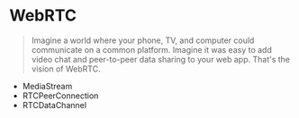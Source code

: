 # WebRTC

> Imagine a world where your phone, TV, and computer could communicate on a common platform. Imagine it was easy to add video chat and peer-to-peer data sharing to your web app. That's the vision of WebRTC.

-   MediaStream
-   RTCPeerConnection
-   RTCDataChannel
